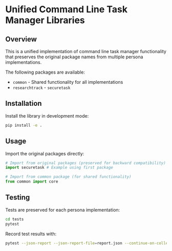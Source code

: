 # Unified Command Line Task Manager Libraries

## Overview
This is a unified implementation of command line task manager functionality 
that preserves the original package names from multiple persona implementations.

The following packages are available:
- `common` - Shared functionality for all implementations
- `researchtrack` - `securetask`

## Installation
Install the library in development mode:

```bash
pip install -e .
```

## Usage
Import the original packages directly:

```python
# Import from original packages (preserved for backward compatibility)
import securetask # Example using first package

# Import from common package (for shared functionality)
from common import core
```

## Testing
Tests are preserved for each persona implementation:

```bash
cd tests
pytest
```

Record test results with:
```bash
pytest --json-report --json-report-file=report.json --continue-on-collection-errors
```
